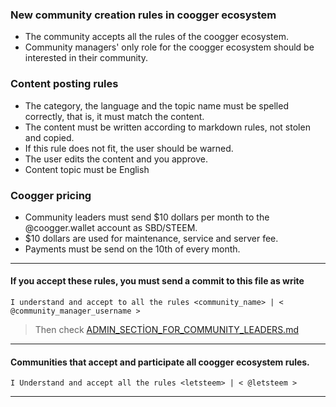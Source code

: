 ### New community creation rules in coogger ecosystem
- The community accepts all the rules of the coogger ecosystem.
- Community managers' only role for the coogger ecosystem should be interested in their community.

### Content posting rules

- The category, the language and the topic name must be spelled correctly, that is, it must match the content.
- The content must be written according to markdown rules, not stolen and copied.
- If this rule does not fit, the user should be warned.
- The user edits the content and you approve.
- Content topic must be English

### Coogger pricing

- Community leaders must send $10 dollars per month to the @coogger.wallet account as SBD/STEEM.
- $10 dollars are used for maintenance, service and server fee.
- Payments must be send on the 10th of every month.
-------

#### If you accept these rules, you must send a commit to this file as write
```
I understand and accept to all the rules <community_name> | < @community_manager_username >
```

>Then check [ADMIN_SECTİON_FOR_COMMUNITY_LEADERS.md](https://github.com/coogger/coogger/blob/super-coogger/ADMIN_SECT%C4%B0ON_FOR_COMMUNITY_LEADERS.md)

-----------------------

#### Communities that accept and participate all coogger ecosystem rules.

```
I Understand and accept all the rules <letsteem> | < @letsteem >
```

---------
